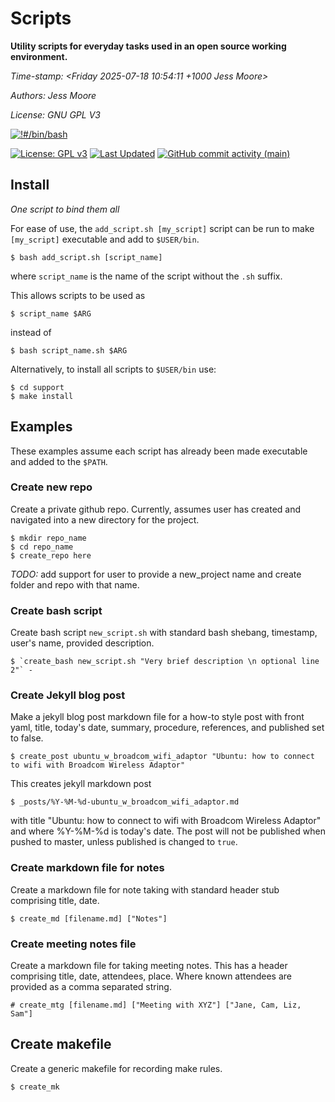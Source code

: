 # Scripts

**Utility scripts for everyday tasks used in an open source working environment.**

*Time-stamp: <Friday 2025-07-18 10:54:11 +1000 Jess Moore>*

*Authors: Jess Moore*

*License: GNU GPL V3*

[![!#/bin/bash](https://img.shields.io/badge/Bash-4EAA25?style=for-the-badge&logo=gnubash&logoColor=white)](https://www.gnu.org/software/bash/)


[![License: GPL v3](https://img.shields.io/badge/License-GPLv3-blue.svg)](https://raw.githubusercontent.com/jesscmoore/scripts/main/LICENSE)
[![Last Updated](https://img.shields.io/github/last-commit/jesscmoore/scripts?label=last%20updated)](https://github.com/jesscmoore/scripts/commits/main/)
[![GitHub commit activity (main)](https://img.shields.io/github/commit-activity/w/jesscmoore/scripts/main)](https://github.com/jesscmoore/scripts/main/)



## Install

*One script to bind them all*

For ease of use, the `add_script.sh [my_script]` script can be run to make `[my_script]` executable and add to `$USER/bin`.

    $ bash add_script.sh [script_name]

where `script_name` is the name of the script without the `.sh` suffix.

This allows scripts to be used as

    $ script_name $ARG

instead of

    $ bash script_name.sh $ARG

Alternatively, to install all scripts to `$USER/bin` use:

    $ cd support
    $ make install


## Examples

These examples assume each script has already been made executable and added to the `$PATH`.


### Create new repo

Create a private github repo. Currently, assumes user has created and navigated into a new directory for the project.

    $ mkdir repo_name
    $ cd repo_name
    $ create_repo here

*TODO:* add support for user to provide a new_project name and create folder and repo with that name.

### Create bash script

Create bash script `new_script.sh` with standard bash shebang, timestamp, user's name, provided description.

    $ `create_bash new_script.sh "Very brief description \n optional line 2"` -


### Create Jekyll blog post

Make a jekyll blog post markdown file for a how-to style post with front yaml, title, today's date, summary, procedure, references, and published set to false.

    $ create_post ubuntu_w_broadcom_wifi_adaptor "Ubuntu: how to connect to wifi with Broadcom Wireless Adaptor"

This creates jekyll markdown post

    $ _posts/%Y-%M-%d-ubuntu_w_broadcom_wifi_adaptor.md

with title "Ubuntu: how to connect to wifi with Broadcom Wireless Adaptor" and where %Y-%M-%d is today's date. The post will not be published when pushed to master, unless published is changed to `true`.


### Create markdown file for notes

Create a markdown file for note taking with standard header stub comprising title, date.

    $ create_md [filename.md] ["Notes"]

### Create meeting notes file

Create a markdown file for taking meeting notes. This has a header comprising title, date, attendees, place. Where known attendees are provided as a comma separated string.

    # create_mtg [filename.md] ["Meeting with XYZ"] ["Jane, Cam, Liz, Sam"]

## Create makefile

Create a generic makefile for recording make rules.

    $ create_mk
